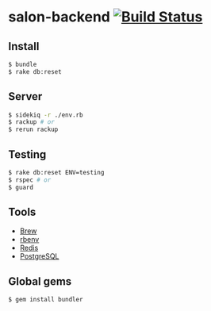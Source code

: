 salon-backend [![Build Status](https://travis-ci.org/comphair/backend.png?branch=master)](https://travis-ci.org/comphair/backend)
=============

## Install
```sh
$ bundle
$ rake db:reset
```

## Server
```sh
$ sidekiq -r ./env.rb
$ rackup # or
$ rerun rackup
```

## Testing
```sh
$ rake db:reset ENV=testing
$ rspec # or
$ guard
```

## Tools
* [Brew](http://brew.sh/)
* [rbenv](https://github.com/sstephenson/rbenv)
* [Redis](http://redis.io/)
* [PostgreSQL](http://postgresapp.com/)

## Global gems
```sh
$ gem install bundler
```
